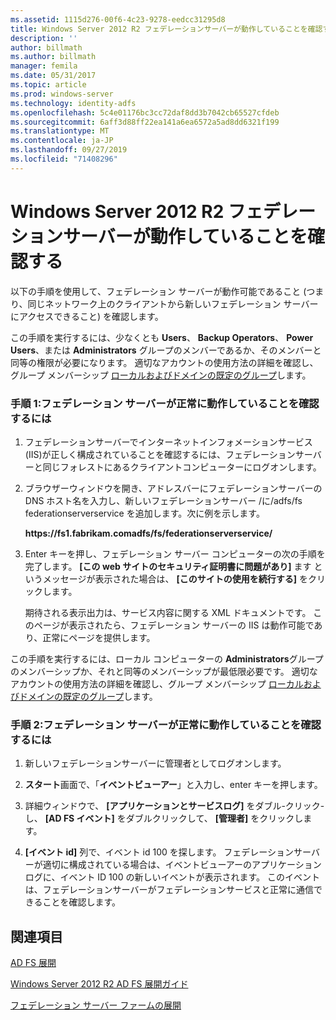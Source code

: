 ```yaml
---
ms.assetid: 1115d276-00f6-4c23-9278-eedcc31295d8
title: Windows Server 2012 R2 フェデレーションサーバーが動作していることを確認する
description: ''
author: billmath
ms.author: billmath
manager: femila
ms.date: 05/31/2017
ms.topic: article
ms.prod: windows-server
ms.technology: identity-adfs
ms.openlocfilehash: 5c4e01176bc3cc72daf8dd3b7042cb65527cfdeb
ms.sourcegitcommit: 6aff3d88ff22ea141a6ea6572a5ad8dd6321f199
ms.translationtype: MT
ms.contentlocale: ja-JP
ms.lasthandoff: 09/27/2019
ms.locfileid: "71408296"
---
```

# <a name="verify-your-windows-server-2012-r2-federation-server-is-operational"></a>Windows Server 2012 R2 フェデレーションサーバーが動作していることを確認する



以下の手順を使用して、フェデレーション サーバーが動作可能であること (つまり、同じネットワーク上のクライアントから新しいフェデレーション サーバーにアクセスできること) を確認します。  
  
この手順を実行するには、少なくとも **Users**、 **Backup Operators**、 **Power Users**、または **Administrators** グループのメンバーであるか、そのメンバーと同等の権限が必要になります。  適切なアカウントの使用方法の詳細を確認し、グループ メンバーシップ [ローカルおよびドメインの既定のグループ](https://go.microsoft.com/fwlink/?LinkId=83477)します。   
  
### <a name="procedure-1-to-verify-that-a-federation-server-is-operational"></a>手順 1:フェデレーション サーバーが正常に動作していることを確認するには  
  
1.  フェデレーションサーバーでインターネットインフォメーションサービス\(IIS\)が正しく構成されていることを確認するには、フェデレーションサーバーと同じフォレストにあるクライアントコンピューターにログオンします。  
  
2.  ブラウザーウィンドウを開き、アドレスバーにフェデレーションサーバーの DNS ホスト名を入力し、新しいフェデレーションサーバー \/に\/adfs\/fs federationserverservice を追加します。次に例を示します。  
  
    **https:\/\/fs1.fabrikam.comadfs\/fs\/federationserverservice\/**  
  
3.  Enter キーを押し、フェデレーション サーバー コンピューターの次の手順を完了します。 **[この web サイトのセキュリティ証明書に問題があり]** ます というメッセージが表示された場合は、 **[このサイトの使用を続行する]** をクリックします。  
  
    期待される表示出力は、サービス内容に関する XML ドキュメントです。 このページが表示されたら、フェデレーション サーバーの IIS は動作可能であり、正常にページを提供します。  
  
この手順を実行するには、ローカル コンピューターの **Administrators**グループのメンバーシップか、それと同等のメンバーシップが最低限必要です。  適切なアカウントの使用方法の詳細を確認し、グループ メンバーシップ [ローカルおよびドメインの既定のグループ](https://go.microsoft.com/fwlink/?LinkId=83477)します。   
  
### <a name="procedure-2-to-verify-that-a-federation-server-is-operational"></a>手順 2:フェデレーション サーバーが正常に動作していることを確認するには  
  
1.  新しいフェデレーションサーバーに管理者としてログオンします。  
  
2.  **スタート**画面で、「**イベントビューアー**」と入力し、enter キーを押します。  
  
3.  詳細ウィンドウで、 **[アプリケーションとサービスログ]** をダブル\-クリック\-し、 **[AD FS イベント]** をダブルクリックして、 **[管理者]** をクリックします。  
  
4.  **[イベント id]** 列で、イベント id 100 を探します。 フェデレーションサーバーが適切に構成されている場合は、イベントビューアーのアプリケーションログに、イベント ID 100 の新しいイベントが表示されます。 このイベントは、フェデレーションサーバーがフェデレーションサービスと正常に通信できることを確認します。  
  
## <a name="see-also"></a>関連項目 

[AD FS 展開](../../ad-fs/AD-FS-Deployment.md)  

[Windows Server 2012 R2 AD FS 展開ガイド](../../ad-fs/deployment/Windows-Server-2012-R2-AD-FS-Deployment-Guide.md)  
 
[フェデレーション サーバー ファームの展開](../../ad-fs/deployment/Deploying-a-Federation-Server-Farm.md)  
   
  

